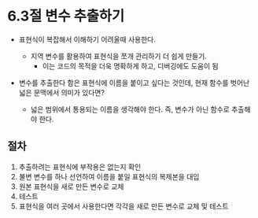 # 6.3절 변수 추출하기

* 표현식이 복잡해서 이해하기 어려울때 사용한다.
  * 지역 변수를 활용하여 표현식을 쪼개 관리하기 더 쉽게 만들기.
    * 이는 코드의 목적을 더욱 명확하게 하고, 디버깅에도 도움이 됨


* 변수를 추출한다 함은 표현식에 이름을 붙이고 싶다는 것인데, 현재 함수를 벗어난 넓은 문맥에서 의미가 있다면?
  * 넓은 범위에서 통용되는 이름을 생각해야 한다. 즉, 변수가 아닌 함수로 추출해야 한다.

## 절차
1. 추출하려는 표현식에 부작용은 없는지 확인
2. 불변 변수를 하나 선언하여 이름을 붙일 표현식의 복제본을 대입
3. 원본 표현식을 새로 만든 변수로 교체
4. 테스트
5. 표현식을 여러 곳에서 사용한다면 각각을 새로 만든 변수로 교체 및 테스트
